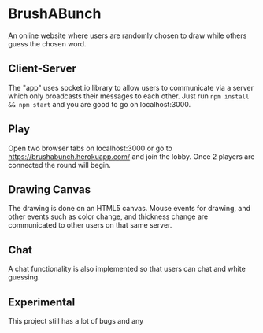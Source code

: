 

# BrushABunch
An online website where users are randomly chosen to draw while others guess the chosen word.

## Client-Server
The "app" uses socket.io library to allow users to communicate via a server which only broadcasts their messages to each other. Just run `npm install && npm start` and you are good to go on localhost:3000.

## Play
Open two browser tabs on localhost:3000 or go to https://brushabunch.herokuapp.com/ and join the lobby. Once 2 players are connected the round will begin.

## Drawing Canvas
The drawing is done on an HTML5 canvas. Mouse events for drawing, and other events such as color change, and thickness change are communicated to other users on that same server.

## Chat
A chat functionality is also implemented so that users can chat and white guessing.

## Experimental
This project still has a lot of bugs and any 
